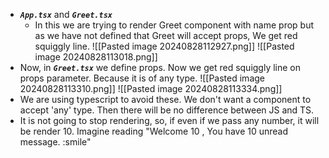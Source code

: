 - ***`App.tsx`*** and ***`Greet.tsx`***
	-  In this we are trying to render Greet component with name prop but as we have not defined that Greet will accept props, We get red squiggly line.
	 ![[Pasted image 20240828112927.png]]
	 ![[Pasted image 20240828113018.png]]
- Now, in ***`Greet.tsx`*** we define props. Now we get red squiggly line on props parameter. Because it is of any type.
     ![[Pasted image 20240828113310.png]]
     ![[Pasted image 20240828113334.png]]
- We are using typescript to avoid these. We don't want a component to accept 'any' type. Then there will be no difference between JS and TS.
- It is not going to stop rendering, so, if even if we pass any number, it will be render 10. Imagine reading "Welcome 10 , You have 10 unread message. :smile"